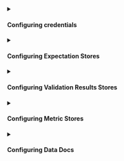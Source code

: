 <details>
<summary>

#### Configuring credentials

</summary>

While some source data systems provide their own means of configuring credentials through environment variables, you can also configure GX to populate credentials from either a YAML file or a secret manager.  For more information, please see:
- [How to configure credentials](/docs/guides/setup/configuring_data_contexts/how_to_configure_credentials)

</details>

<details>
<summary>

#### Configuring Expectation Stores

</summary>

- [How to configure an Expectation Store to use Amazon S3](/docs/guides/setup/configuring_metadata_stores/how_to_configure_an_expectation_store_in_amazon_s3)
- [How to configure an Expectation Store to use Azure Blob Storage](/docs/guides/setup/configuring_metadata_stores/how_to_configure_an_expectation_store_in_azure_blob_storage)
- [How to configure an Expectation Store to use GCS](/docs/guides/setup/configuring_metadata_stores/how_to_configure_an_expectation_store_in_gcs)
- [How to configure an Expectation Store on a filesystem](/docs/guides/setup/configuring_metadata_stores/how_to_configure_an_expectation_store_on_a_filesystem)
- [How to configure an Expectation Store to use PostgreSQL](/docs/guides/setup/configuring_metadata_stores/how_to_configure_an_expectation_store_to_postgresql)

</details>

<details>
<summary>

#### Configuring Validation Results Stores

</summary>

- [How to configure a Validation Result Store in Amazon S3](/docs/guides/setup/configuring_metadata_stores/how_to_configure_a_validation_result_store_in_amazon_s3)
- [How to configure a Validation Result Store in Azure Blob Storage](/docs/guides/setup/configuring_metadata_stores/how_to_configure_a_validation_result_store_in_azure_blob_storage)
- [How to configure a Validation Result Store in GCS](/docs/guides/setup/configuring_metadata_stores/how_to_configure_a_validation_result_store_in_gcs)
- [How to configure a Validation Result Store on a filesystem](/docs/guides/setup/configuring_metadata_stores/how_to_configure_a_validation_result_store_on_a_filesystem)
- [How to configure a Validation Result Store to use PostgreSQL](/docs/guides/setup/configuring_metadata_stores/how_to_configure_a_validation_result_store_to_postgresql)

</details>

<details>
<summary>

#### Configuring Metric Stores

</summary>

- [How to configure and use a Metric Store](/docs/guides/setup/configuring_metadata_stores/how_to_configure_a_metricsstore)

</details>

<details>
<summary>

#### Configuring Data Docs

</summary>

- [How to host and share Data Docs on Amazon S3](/docs/guides/setup/configuring_data_docs/how_to_host_and_share_data_docs_on_amazon_s3)
- [How to host and share Data Docs on Azure Blob Storage](/docs/guides/setup/configuring_data_docs/host_and_share_data_docs)
- [How to host and share Data Docs on GCS](/docs/guides/setup/configuring_data_docs/how_to_host_and_share_data_docs_on_gcs)
- [How to host and share Data Docs on a filesystem](/docs/guides/setup/configuring_data_docs/how_to_host_and_share_data_docs_on_a_filesystem)

</details>
